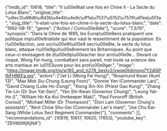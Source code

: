{"tmdb_id": 10618, "title": "Il \u00e9tait une fois en Chine II - La Secte du Lotus Blanc", "original_title": "\u9ec3\u98db\u9d3b\u4e4b\u4e8c\uff1a\u7537\u5152\u7576\u81ea\u5f3a", "slug_title": "il-etait-une-fois-en-chine-ii-la-secte-du-lotus-blanc", "date": "1992-08-15", "genre": ["Action / Com\u00e9die"], "score": "7.3/10", "synopsis": "Dans la Chine de 1895, les Europ\u00e9ens pratiquent une politique imp\u00e9rialiste qui leur vaut le ressentiment de la population. En r\u00e9action, une soci\u00e9t\u00e9 secr\u00e8te, la secte du lotus blanc, attaque r\u00e9guli\u00e8rement les Britanniques. Au point que ceux-ci envisagent de d\u00e9p\u00eacher leur arm\u00e9e... Devant ce risque, Wong Fei-hung, combattant sans pareil, met toute sa science des arts martiaux en \u0153uvre pour les prot\u00e9ger.", "image": "https://image.tmdb.org/t/p/w185_and_h278_bestv2/xwqe0tdimorg7Y2dlSPfhFHRKFa.jpg", "actors": ["Jet Li (Wong Fei Hung)", "Rosamund Kwan (Aunt 13)", "Max Mok Siu-Chung (Leung Foon)", "Donnie Yen (Commander Lan)", "David Chiang (Luke Ho-Dung)", "Xiong Xin-Xin (Priest Gao Kung)", "Zhang Tie-Lin (Dr Sun Yat-Sen)", "Yen Shi-Kwan (Governor Chung)", "Leung Yat-Ho ()", "William Ho Ka-Kui (Innkeeper Mak)", "Paul Fonoroff (British Consul)", "Michael Miller (Dr Thompson)", "Dion Lam (Governor Chung's assistant)", "Kent Chow Shu-Gei (Commander Lan's man)", "Joe Chu Kai-Sang (White Lotus Sect Regiment Commander)"], "comments": [], "recommandations_id": [10619, 10617, 10620, 17653], "youtube_key": "ZEhWdWjKjNA"}